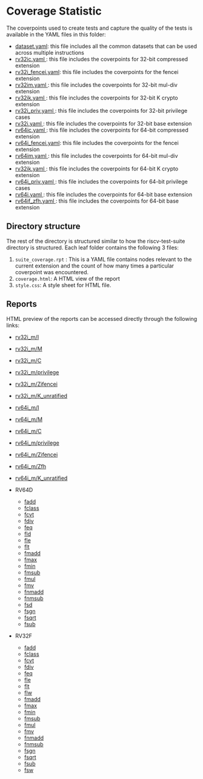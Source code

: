 # Coverage Statistic

The coverpoints used to create tests and capture the quality of the tests is available in the YAML
files in this folder:

- [dataset.yaml](dataset.yaml): this file includes all the common datasets that can be used across multiple instructions
- [rv32ic.yaml      ](rv32ic.yaml): this file includes the coverpoints for 32-bit compressed extension
- [rv32i_fencei.yaml](rv32i_fencei.yaml): this file includes the coverpoints for the fencei extension
- [rv32im.yaml      ](rv32im.yaml): this file includes the coverpoints for 32-bit mul-div extension
- [rv32ik.yaml      ](rv32ik.yaml): this file includes the coverpoints for 32-bit K crypto extension
- [rv32i_priv.yaml  ](rv32i_priv.yaml): this file includes the coverpoints for 32-bit privilege cases
- [rv32i.yaml       ](rv32i.yaml): this file includes the coverpoints for 32-bit base extension
- [rv64ic.yaml      ](rv64ic.yaml): this file includes the coverpoints for 64-bit compressed extension
- [rv64i_fencei.yaml](rv64i_fencei.yaml): this file includes the coverpoints for the fencei extension
- [rv64im.yaml      ](rv64im.yaml): this file includes the coverpoints for 64-bit mul-div extension
- [rv32ik.yaml      ](rv64ik.yaml): this file includes the coverpoints for 64-bit K crypto extension
- [rv64i_priv.yaml  ](rv64i_priv.yaml): this file includes the coverpoints for 64-bit privilege cases
- [rv64i.yaml       ](rv64i.yaml): this file includes the coverpoints for 64-bit base extension
- [rv64if_zfh.yaml       ](rv64if_zfh.yaml): this file includes the coverpoints for 64-bit base extension


## Directory structure
The rest of the directory is structured similar to how the riscv-test-suite directory is structured.
Each leaf folder contains the following 3 files:
1. ``suite_coverage.rpt`` : This is a YAML file contains nodes relevant to the current extension and the count of how many times a particular coverpoint was encountered.
2. ``coverage.html``: A HTML view of the report
4. ``style.css``: A style sheet for HTML file.

## Reports

HTML preview of the reports can be accessed directly through the following links:

- [rv32i_m/I](https://htmlpreview.github.io/?https://github.com/riscv-non-isa/riscv-arch-test/blob/master/riscv-test-stats/coverage/rv32i_m/I/coverage.html)
- [rv32i_m/M](https://htmlpreview.github.io/?https://github.com/riscv-non-isa/riscv-arch-test/blob/master/riscv-test-stats/coverage/rv32i_m/M/coverage.html)
- [rv32i_m/C](https://htmlpreview.github.io/?https://github.com/riscv-non-isa/riscv-arch-test/blob/master/riscv-test-stats/coverage/rv32i_m/C/coverage.html)
- [rv32i_m/privilege](https://htmlpreview.github.io/?https://github.com/riscv-non-isa/riscv-arch-test/blob/master/riscv-test-stats/coverage/rv32i_m/privilege/coverage.html)
- [rv32i_m/Zifencei](https://htmlpreview.github.io/?https://github.com/riscv-non-isa/riscv-arch-test/blob/master/riscv-test-stats/coverage/rv32i_m/Zifencei/coverage.html)
- [rv32i_m/K_unratified](https://htmlpreview.github.io/?https://github.com/riscv-non-isa/riscv-arch-test/blob/master/riscv-test-stats/coverage/rv32i_m/K_unratified/coverage.html)
- [rv64i_m/I](https://htmlpreview.github.io/?https://github.com/riscv-non-isa/riscv-arch-test/blob/master/riscv-test-stats/coverage/rv64i_m/I/coverage.html)
- [rv64i_m/M](https://htmlpreview.github.io/?https://github.com/riscv-non-isa/riscv-arch-test/blob/master/riscv-test-stats/coverage/rv64i_m/M/coverage.html)
- [rv64i_m/C](https://htmlpreview.github.io/?https://github.com/riscv-non-isa/riscv-arch-test/blob/master/riscv-test-stats/coverage/rv64i_m/C/coverage.html)
- [rv64i_m/privilege](https://htmlpreview.github.io/?https://github.com/riscv-non-isa/riscv-arch-test/blob/master/riscv-test-stats/coverage/rv64i_m/privilege/coverage.html)
- [rv64i_m/Zifencei](https://htmlpreview.github.io/?https://github.com/riscv-non-isa/riscv-arch-test/blob/master/riscv-test-stats/coverage/rv64i_m/Zifencei/coverage.html)
- [rv64i_m/Zfh](https://htmlpreview.github.io/?https://github.com/riscv-non-isa/riscv-arch-test/blob/master/riscv-test-stats/coverage/rv64i_m/Zfh/coverage.html)
- [rv64i_m/K_unratified](https://htmlpreview.github.io/?https://github.com/riscv-non-isa/riscv-arch-test/blob/master/riscv-test-stats/coverage/rv64i_m/K_unratified/coverage.html)
- RV64D
  
  - [fadd  ](https://htmlpreview.github.io/?https://github.com/riscv-non-isa/riscv-arch-test/blob/master/riscv-test-stats/coverage/rv64i_m/D/rv64d_fadd/coverage.html)
  - [fclass](https://htmlpreview.github.io/?https://github.com/riscv-non-isa/riscv-arch-test/blob/master/riscv-test-stats/coverage/rv64i_m/D/rv64d_fclass/coverage.html)
  - [fcvt  ](https://htmlpreview.github.io/?https://github.com/riscv-non-isa/riscv-arch-test/blob/master/riscv-test-stats/coverage/rv64i_m/D/rv64d_fcvt/coverage.html)
  - [fdiv  ](https://htmlpreview.github.io/?https://github.com/riscv-non-isa/riscv-arch-test/blob/master/riscv-test-stats/coverage/rv64i_m/D/rv64d_fdiv/coverage.html)
  - [feq   ](https://htmlpreview.github.io/?https://github.com/riscv-non-isa/riscv-arch-test/blob/master/riscv-test-stats/coverage/rv64i_m/D/rv64d_feq/coverage.html)
  - [fld   ](https://htmlpreview.github.io/?https://github.com/riscv-non-isa/riscv-arch-test/blob/master/riscv-test-stats/coverage/rv64i_m/D/rv64d_fld/coverage.html)
  - [fle   ](https://htmlpreview.github.io/?https://github.com/riscv-non-isa/riscv-arch-test/blob/master/riscv-test-stats/coverage/rv64i_m/D/rv64d_fle/coverage.html)
  - [flt   ](https://htmlpreview.github.io/?https://github.com/riscv-non-isa/riscv-arch-test/blob/master/riscv-test-stats/coverage/rv64i_m/D/rv64d_flt/coverage.html)
  - [fmadd ](https://htmlpreview.github.io/?https://github.com/riscv-non-isa/riscv-arch-test/blob/master/riscv-test-stats/coverage/rv64i_m/D/rv64d_fmadd/coverage.html)
  - [fmax  ](https://htmlpreview.github.io/?https://github.com/riscv-non-isa/riscv-arch-test/blob/master/riscv-test-stats/coverage/rv64i_m/D/rv64d_fmax/coverage.html)
  - [fmin  ](https://htmlpreview.github.io/?https://github.com/riscv-non-isa/riscv-arch-test/blob/master/riscv-test-stats/coverage/rv64i_m/D/rv64d_fmin/coverage.html)
  - [fmsub ](https://htmlpreview.github.io/?https://github.com/riscv-non-isa/riscv-arch-test/blob/master/riscv-test-stats/coverage/rv64i_m/D/rv64d_fmsub/coverage.html)
  - [fmul  ](https://htmlpreview.github.io/?https://github.com/riscv-non-isa/riscv-arch-test/blob/master/riscv-test-stats/coverage/rv64i_m/D/rv64d_fmul/coverage.html)
  - [fmv   ](https://htmlpreview.github.io/?https://github.com/riscv-non-isa/riscv-arch-test/blob/master/riscv-test-stats/coverage/rv64i_m/D/rv64d_fmv/coverage.html)
  - [fnmadd](https://htmlpreview.github.io/?https://github.com/riscv-non-isa/riscv-arch-test/blob/master/riscv-test-stats/coverage/rv64i_m/D/rv64d_fnmadd/coverage.html)
  - [fnmsub](https://htmlpreview.github.io/?https://github.com/riscv-non-isa/riscv-arch-test/blob/master/riscv-test-stats/coverage/rv64i_m/D/rv64d_fnmsub/coverage.html)
  - [fsd   ](https://htmlpreview.github.io/?https://github.com/riscv-non-isa/riscv-arch-test/blob/master/riscv-test-stats/coverage/rv64i_m/D/rv64d_fsd/coverage.html)
  - [fsgn  ](https://htmlpreview.github.io/?https://github.com/riscv-non-isa/riscv-arch-test/blob/master/riscv-test-stats/coverage/rv64i_m/D/rv64d_fsgn/coverage.html)
  - [fsqrt ](https://htmlpreview.github.io/?https://github.com/riscv-non-isa/riscv-arch-test/blob/master/riscv-test-stats/coverage/rv64i_m/D/rv64d_fsqrt/coverage.html)
  - [fsub  ](https://htmlpreview.github.io/?https://github.com/riscv-non-isa/riscv-arch-test/blob/master/riscv-test-stats/coverage/rv64i_m/D/rv64d_fsub/coverage.html)
- RV32F
  
  - [fadd](https://htmlpreview.github.io/?https://github.com/riscv-non-isa/riscv-arch-test/blob/master/riscv-test-stats/coverage/rv32i_m/F/rv32f_fadd/coverage.html)
  - [fclass](https://htmlpreview.github.io/?https://github.com/riscv-non-isa/riscv-arch-test/blob/master/riscv-test-stats/coverage/rv32i_m/F/rv32f_fclass/coverage.html)
  - [fcvt](https://htmlpreview.github.io/?https://github.com/riscv-non-isa/riscv-arch-test/blob/master/riscv-test-stats/coverage/rv32i_m/F/rv32f_fcvt/coverage.html)
  - [fdiv](https://htmlpreview.github.io/?https://github.com/riscv-non-isa/riscv-arch-test/blob/master/riscv-test-stats/coverage/rv32i_m/F/rv32f_fdiv/coverage.html)
  - [feq](https://htmlpreview.github.io/?https://github.com/riscv-non-isa/riscv-arch-test/blob/master/riscv-test-stats/coverage/rv32i_m/F/rv32f_feq/coverage.html)
  - [fle](https://htmlpreview.github.io/?https://github.com/riscv-non-isa/riscv-arch-test/blob/master/riscv-test-stats/coverage/rv32i_m/F/rv32f_fle/coverage.html)
  - [flt](https://htmlpreview.github.io/?https://github.com/riscv-non-isa/riscv-arch-test/blob/master/riscv-test-stats/coverage/rv32i_m/F/rv32f_flt/coverage.html)
  - [flw](https://htmlpreview.github.io/?https://github.com/riscv-non-isa/riscv-arch-test/blob/master/riscv-test-stats/coverage/rv32i_m/F/rv32f_flw/coverage.html)
  - [fmadd](https://htmlpreview.github.io/?https://github.com/riscv-non-isa/riscv-arch-test/blob/master/riscv-test-stats/coverage/rv32i_m/F/rv32f_fmadd/coverage.html)
  - [fmax](https://htmlpreview.github.io/?https://github.com/riscv-non-isa/riscv-arch-test/blob/master/riscv-test-stats/coverage/rv32i_m/F/rv32f_fmax/coverage.html)
  - [fmin](https://htmlpreview.github.io/?https://github.com/riscv-non-isa/riscv-arch-test/blob/master/riscv-test-stats/coverage/rv32i_m/F/rv32f_fmin/coverage.html)
  - [fmsub](https://htmlpreview.github.io/?https://github.com/riscv-non-isa/riscv-arch-test/blob/master/riscv-test-stats/coverage/rv32i_m/F/rv32f_fmsub/coverage.html)
  - [fmul](https://htmlpreview.github.io/?https://github.com/riscv-non-isa/riscv-arch-test/blob/master/riscv-test-stats/coverage/rv32i_m/F/rv32f_fmul/coverage.html)
  - [fmv](https://htmlpreview.github.io/?https://github.com/riscv-non-isa/riscv-arch-test/blob/master/riscv-test-stats/coverage/rv32i_m/F/rv32f_fmv/coverage.html)
  - [fnmadd](https://htmlpreview.github.io/?https://github.com/riscv-non-isa/riscv-arch-test/blob/master/riscv-test-stats/coverage/rv32i_m/F/rv32f_fnmadd/coverage.html)
  - [fnmsub](https://htmlpreview.github.io/?https://github.com/riscv-non-isa/riscv-arch-test/blob/master/riscv-test-stats/coverage/rv32i_m/F/rv32f_fnmsub/coverage.html)
  - [fsgn](https://htmlpreview.github.io/?https://github.com/riscv-non-isa/riscv-arch-test/blob/master/riscv-test-stats/coverage/rv32i_m/F/rv32f_fsgn/coverage.html)
  - [fsqrt](https://htmlpreview.github.io/?https://github.com/riscv-non-isa/riscv-arch-test/blob/master/riscv-test-stats/coverage/rv32i_m/F/rv32f_fsqrt/coverage.html)
  - [fsub](https://htmlpreview.github.io/?https://github.com/riscv-non-isa/riscv-arch-test/blob/master/riscv-test-stats/coverage/rv32i_m/F/rv32f_fsub/coverage.html)
  - [fsw](https://htmlpreview.github.io/?https://github.com/riscv-non-isa/riscv-arch-test/blob/master/riscv-test-stats/coverage/rv32i_m/F/rv32f_fsw/coverage.html)
